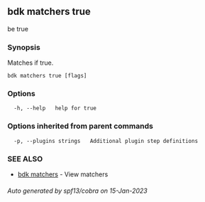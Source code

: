 ## bdk matchers true

be true

### Synopsis

Matches if true.

```
bdk matchers true [flags]
```

### Options

```
  -h, --help   help for true
```

### Options inherited from parent commands

```
  -p, --plugins strings   Additional plugin step definitions
```

### SEE ALSO

* [bdk matchers](bdk_matchers.md)	 - View matchers

###### Auto generated by spf13/cobra on 15-Jan-2023
